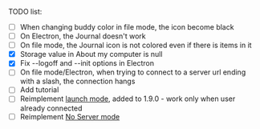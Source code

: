 TODO list:

- [ ] When changing buddy color in file mode, the icon become black
- [ ] On Electron, the Journal doesn't work
- [ ] On file mode, the Journal icon is not colored even if there is items in it
- [x] Storage value in About my computer is null
- [x] Fix --logoff and --init options in Electron
- [ ] On file mode/Electron, when trying to connect to a server url ending with a slash, the connection hangs
- [ ] Add tutorial
- [ ] Reimplement [launch mode](https://github.com/llaske/sugarizer/commit/a49463cfda3a5c83961ea2898688dba032842760), added to 1.9.0 - work only when user already connected
- [ ] Reimplement [No Server mode](https://github.com/llaske/sugarizer/issues/356)